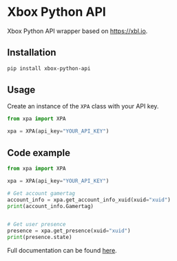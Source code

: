 # Xbox Python API
Xbox Python API wrapper based on https://xbl.io.

## Installation
```bash
pip install xbox-python-api
```

## Usage
Create an instance of the `XPA` class with your API key.
```python
from xpa import XPA

xpa = XPA(api_key="YOUR_API_KEY")
```

## Code example
```python
from xpa import XPA

xpa = XPA(api_key="YOUR_API_KEY")

# Get account gamertag
account_info = xpa.get_account_info_xuid(xuid="xuid")
print(account_info.Gamertag)


# Get user presence
presence = xpa.get_presence(xuid="xuid")
print(presence.state)
```

Full documentation can be found [here](https://github.com/Rarmash/Xbox-Python-API/tree/master/docs).
